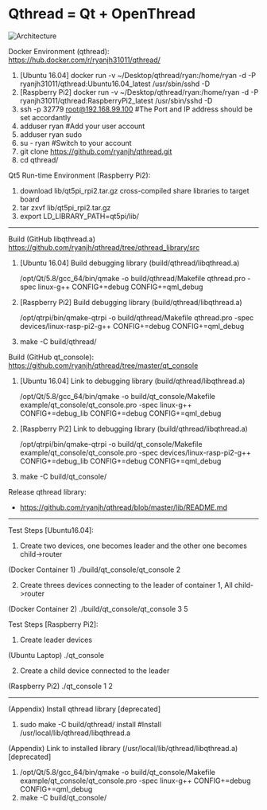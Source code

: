 # Qthread = Qt + OpenThread
![Architecture](https://cloud.githubusercontent.com/assets/22163926/26624410/59df27ca-4623-11e7-8ea7-15b68b3f2f71.JPG)

Docker Environment (qthread): https://hub.docker.com/r/ryanjh31011/qthread/
1. [Ubuntu 16.04] docker run -v ~/Desktop/qthread/ryan:/home/ryan -d -P ryanjh31011/qthread:Ubuntu16.04_latest /usr/sbin/sshd -D
1. [Raspberry Pi2] docker run -v ~/Desktop/qthread/ryan:/home/ryan -d -P ryanjh31011/qthread:RaspberryPi2_latest /usr/sbin/sshd -D
2. ssh -p 32779 root@192.168.99.100 #The Port and IP address should be set accordantly
3. adduser ryan #Add your user account
4. adduser ryan sudo
5. su - ryan    #Switch to your account
6. git clone https://github.com/ryanjh/qthread.git
7. cd qthread/

Qt5 Run-time Environment (Raspberry Pi2):
1. download lib/qt5pi_rpi2.tar.gz cross-compiled share libraries to target board
2. tar zxvf lib/qt5pi_rpi2.tar.gz
3. export LD_LIBRARY_PATH=qt5pi/lib/

---

Build (GitHub libqthread.a) https://github.com/ryanjh/qthread/tree/qthread_library/src
1. [Ubuntu 16.04] Build debugging library (build/qthread/libqthread.a)
   
   /opt/Qt/5.8/gcc_64/bin/qmake -o build/qthread/Makefile qthread.pro -spec linux-g++ CONFIG+=debug CONFIG+=qml_debug

1. [Raspberry Pi2] Build debugging library (build/qthread/libqthread.a)
   
   /opt/qtrpi/bin/qmake-qtrpi -o build/qthread/Makefile qthread.pro -spec devices/linux-rasp-pi2-g++ CONFIG+=debug CONFIG+=qml_debug

2. make -C build/qthread/

Build (GitHub qt_console): https://github.com/ryanjh/qthread/tree/master/qt_console
1. [Ubuntu 16.04] Link to debugging library (build/qthread/libqthread.a)
   
   /opt/Qt/5.8/gcc_64/bin/qmake -o build/qt_console/Makefile example/qt_console/qt_console.pro -spec linux-g++ CONFIG+=debug_lib CONFIG+=debug CONFIG+=qml_debug

1. [Raspberry Pi2] Link to debugging library (build/qthread/libqthread.a)
   
   /opt/qtrpi/bin/qmake-qtrpi -o build/qt_console/Makefile example/qt_console/qt_console.pro -spec devices/linux-rasp-pi2-g++ CONFIG+=debug_lib CONFIG+=debug CONFIG+=qml_debug

2. make -C build/qt_console/

Release qthread library:
+ https://github.com/ryanjh/qthread/blob/master/lib/README.md

---

Test Steps [Ubuntu16.04]:
1. Create two devices, one becomes leader and the other one becomes child->router

(Docker Container 1) ./build/qt_console/qt_console 2

2. Create threes devices connecting to the leader of container 1,  All child->router

(Docker Container 2) ./build/qt_console/qt_console 3 5

Test Steps [Raspberry Pi2]:
1. Create leader devices

(Ubuntu Laptop) ./qt_console

2. Create a child device connected to the leader

(Raspberry Pi2) ./qt_console 1 2

---

(Appendix) Install qthread library [deprecated]
1. sudo make -C build/qthread/ install  #Install /usr/local/lib/qthread/libqthread.a

(Appendix) Link to installed library (/usr/local/lib/qthread/libqthread.a) [deprecated]
1. /opt/Qt/5.8/gcc_64/bin/qmake -o build/qt_console/Makefile example/qt_console/qt_console.pro -spec linux-g++ CONFIG+=debug CONFIG+=qml_debug
2. make -C build/qt_console/

